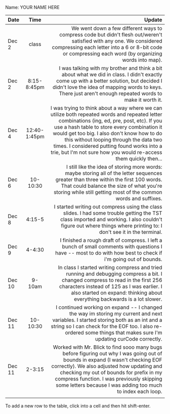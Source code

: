 Name: YOUR NAME HERE

| Date   |     Time     |                                                                                                                                                                                                                                                                                                                                                                                                   Update |
|:-------|:------------:|---------------------------------------------------------------------------------------------------------------------------------------------------------------------------------------------------------------------------------------------------------------------------------------------------------------------------------------------------------------------------------------------------------:|
| Dec 2  |    class     |                                                                                                                                                                            We went down a few different ways to compress code but didn't flesh out/weren't satisfied with any one. We considered compressing each letter into a 6 or 8-bit code or compressing each word (by organizing words into map). |
| Dec 2  | 8:15-8:45pm  |                                                                                                                                                     I was talking with my brother and think a bit about what we did in class. I didn't exactly come up with a better solution, but decided I didn't love the idea of mapping words to keys. There just aren't enough repeated words to make it worth it. |
| Dec 4  | 12:40-1:45pm | I was trying to think about a way where we can utilize both repeated words and repeated letter combinations (ing, ed, pre, post, etc). If you use a hash table to store every combination it would get too big. I also don't know how to do this without looping through the data two times. I considered putting found works into a trie, but I'm not sure how you would re-access them quickly then... |
| Dec 6  |   10-10:30   |                                                                                                                                                      I still like the idea of storing more words: maybe storing all of the letter sequences greater than three within the first 100 words. That could balance the size of what you're storing while still getting most of the common words and suffixes. |
| Dec 8  |    4:15-5    |                                                                                                                                                                                         I started writing out compress using the class slides. I had some trouble getting the TST class imported and working. I also couldn't figure out where things where printing to: I don't see it in the terminal. |
| Dec 9  |    4-4:30    |                                                                                                                                                                                                                                            I finished a rough draft of compress. I left a bunch of small comments with questions I have -- most to do with how best to check if i'm going out of bounds. |
| Dec 10 |    9-10am    |                                                                                                                                               In class I started writing compress and tried running and debugging compress a bit. I changed compress to read in the first 256 characters instead of 125 as I was earlier. I also started on expand: thinking about everything backwards is a lot slower. |
| Dec 11 |   10-10:30   |                                                                                                                                                 I continued working on expand -- I changed the way im storing my current and next variables. I started storing both as an int and a string so I can check for the EOF too. I also re-ordered some things that makes sure I'm updating curCode correctly. |
| Dec 11 |    2-3:15    |                                                                     Worked with Mr. Blick to find sooo many bugs before figuring out why I was going out of bounds in expand (I wasn't checking EOF correctly). We also adjusted how updating and checking my out of bounds for prefix in my compress function. I was previously skipping some letters because I was adding too much to index each loop. |
|        |              |                                                                                                                                                                                                                                                                                                                                                                                                          |


To add a new row to the table, click into a cell and then hit shift-enter.